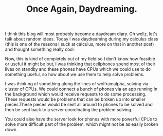 ﻿---
layout: post
title: "Once Again, Daydreaming."
---

I think this blog will most probably become a daydream diary. Oh wellz, let's talk about random ideas. Today I was daydreaming during my calculus class (this is one of the reasons I suck at calculus, more on that in another post) and thought something really cool.

Now, this is kind of completely out of my field so I don't know how feasible or useful it might be but, I was thinking that cellphones spend most of their lives on standby and these phones have CPUs which we could use to do something useful, so how about we use them to help solve problems. 

I was thinking of something along the lines of wolframalpha, solving via cluster of CPUs. We could connect a bunch of phones via an app running in the background which would receive requests to do some processing. These requests would be problems that can be broken up into smaller pieces.These pieces would be sent all around to phones to be solved and then be sent back to a server coordinating the problem solving.

You could also have the server look for phones with more powerful CPUs to solve more difficult part of the problem, which might not be as easily broken down.